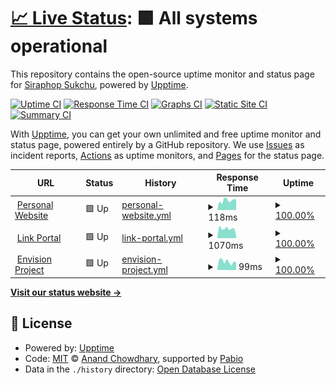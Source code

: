 # [📈 Live Status](https://x.siraphop.me): <!--live status--> **🟩 All systems operational**

This repository contains the open-source uptime monitor and status page for [Siraphop Sukchu](https://siraphop.me/), powered by [Upptime](https://github.com/upptime/upptime).

[![Uptime CI](https://github.com/FujaTyping/Upptime/workflows/Uptime%20CI/badge.svg)](https://github.com/FujaTyping/Upptime/actions?query=workflow%3A%22Uptime+CI%22)
[![Response Time CI](https://github.com/FujaTyping/Upptime/workflows/Response%20Time%20CI/badge.svg)](https://github.com/FujaTyping/Upptime/actions?query=workflow%3A%22Response+Time+CI%22)
[![Graphs CI](https://github.com/FujaTyping/Upptime/workflows/Graphs%20CI/badge.svg)](https://github.com/FujaTyping/Upptime/actions?query=workflow%3A%22Graphs+CI%22)
[![Static Site CI](https://github.com/FujaTyping/Upptime/workflows/Static%20Site%20CI/badge.svg)](https://github.com/FujaTyping/Upptime/actions?query=workflow%3A%22Static+Site+CI%22)
[![Summary CI](https://github.com/FujaTyping/Upptime/workflows/Summary%20CI/badge.svg)](https://github.com/FujaTyping/Upptime/actions?query=workflow%3A%22Summary+CI%22)

With [Upptime](https://upptime.js.org), you can get your own unlimited and free uptime monitor and status page, powered entirely by a GitHub repository. We use [Issues](https://github.com/FujaTyping/Upptime/issues) as incident reports, [Actions](https://github.com/FujaTyping/Upptime/actions) as uptime monitors, and [Pages](https://x.siraphop.me) for the status page.

<!--start: status pages-->
<!-- This summary is generated by Upptime (https://github.com/upptime/upptime) -->
<!-- Do not edit this manually, your changes will be overwritten -->
<!-- prettier-ignore -->
| URL | Status | History | Response Time | Uptime |
| --- | ------ | ------- | ------------- | ------ |
| <img alt="" src="https://icons.duckduckgo.com/ip3/dfujatyping.web.app.ico" height="13"> [Personal Website](https://dfujatyping.web.app/) | 🟩 Up | [personal-website.yml](https://github.com/FujaTyping/Upptime/commits/HEAD/history/personal-website.yml) | <details><summary><img alt="Response time graph" src="./graphs/personal-website/response-time-week.png" height="20"> 118ms</summary><br><a href="https://x.siraphop.me/history/personal-website"><img alt="Response time 125" src="https://img.shields.io/endpoint?url=https%3A%2F%2Fraw.githubusercontent.com%2FFujaTyping%2FUpptime%2FHEAD%2Fapi%2Fpersonal-website%2Fresponse-time.json"></a><br><a href="https://x.siraphop.me/history/personal-website"><img alt="24-hour response time 109" src="https://img.shields.io/endpoint?url=https%3A%2F%2Fraw.githubusercontent.com%2FFujaTyping%2FUpptime%2FHEAD%2Fapi%2Fpersonal-website%2Fresponse-time-day.json"></a><br><a href="https://x.siraphop.me/history/personal-website"><img alt="7-day response time 118" src="https://img.shields.io/endpoint?url=https%3A%2F%2Fraw.githubusercontent.com%2FFujaTyping%2FUpptime%2FHEAD%2Fapi%2Fpersonal-website%2Fresponse-time-week.json"></a><br><a href="https://x.siraphop.me/history/personal-website"><img alt="30-day response time 125" src="https://img.shields.io/endpoint?url=https%3A%2F%2Fraw.githubusercontent.com%2FFujaTyping%2FUpptime%2FHEAD%2Fapi%2Fpersonal-website%2Fresponse-time-month.json"></a><br><a href="https://x.siraphop.me/history/personal-website"><img alt="1-year response time 125" src="https://img.shields.io/endpoint?url=https%3A%2F%2Fraw.githubusercontent.com%2FFujaTyping%2FUpptime%2FHEAD%2Fapi%2Fpersonal-website%2Fresponse-time-year.json"></a></details> | <details><summary><a href="https://x.siraphop.me/history/personal-website">100.00%</a></summary><a href="https://x.siraphop.me/history/personal-website"><img alt="All-time uptime 100.00%" src="https://img.shields.io/endpoint?url=https%3A%2F%2Fraw.githubusercontent.com%2FFujaTyping%2FUpptime%2FHEAD%2Fapi%2Fpersonal-website%2Fuptime.json"></a><br><a href="https://x.siraphop.me/history/personal-website"><img alt="24-hour uptime 100.00%" src="https://img.shields.io/endpoint?url=https%3A%2F%2Fraw.githubusercontent.com%2FFujaTyping%2FUpptime%2FHEAD%2Fapi%2Fpersonal-website%2Fuptime-day.json"></a><br><a href="https://x.siraphop.me/history/personal-website"><img alt="7-day uptime 100.00%" src="https://img.shields.io/endpoint?url=https%3A%2F%2Fraw.githubusercontent.com%2FFujaTyping%2FUpptime%2FHEAD%2Fapi%2Fpersonal-website%2Fuptime-week.json"></a><br><a href="https://x.siraphop.me/history/personal-website"><img alt="30-day uptime 100.00%" src="https://img.shields.io/endpoint?url=https%3A%2F%2Fraw.githubusercontent.com%2FFujaTyping%2FUpptime%2FHEAD%2Fapi%2Fpersonal-website%2Fuptime-month.json"></a><br><a href="https://x.siraphop.me/history/personal-website"><img alt="1-year uptime 100.00%" src="https://img.shields.io/endpoint?url=https%3A%2F%2Fraw.githubusercontent.com%2FFujaTyping%2FUpptime%2FHEAD%2Fapi%2Fpersonal-website%2Fuptime-year.json"></a></details>
| <img alt="" src="https://icons.duckduckgo.com/ip3/portal-azure-rho.vercel.app.ico" height="13"> [Link Portal](https://portal-azure-rho.vercel.app/) | 🟩 Up | [link-portal.yml](https://github.com/FujaTyping/Upptime/commits/HEAD/history/link-portal.yml) | <details><summary><img alt="Response time graph" src="./graphs/link-portal/response-time-week.png" height="20"> 1070ms</summary><br><a href="https://x.siraphop.me/history/link-portal"><img alt="Response time 1161" src="https://img.shields.io/endpoint?url=https%3A%2F%2Fraw.githubusercontent.com%2FFujaTyping%2FUpptime%2FHEAD%2Fapi%2Flink-portal%2Fresponse-time.json"></a><br><a href="https://x.siraphop.me/history/link-portal"><img alt="24-hour response time 738" src="https://img.shields.io/endpoint?url=https%3A%2F%2Fraw.githubusercontent.com%2FFujaTyping%2FUpptime%2FHEAD%2Fapi%2Flink-portal%2Fresponse-time-day.json"></a><br><a href="https://x.siraphop.me/history/link-portal"><img alt="7-day response time 1070" src="https://img.shields.io/endpoint?url=https%3A%2F%2Fraw.githubusercontent.com%2FFujaTyping%2FUpptime%2FHEAD%2Fapi%2Flink-portal%2Fresponse-time-week.json"></a><br><a href="https://x.siraphop.me/history/link-portal"><img alt="30-day response time 1205" src="https://img.shields.io/endpoint?url=https%3A%2F%2Fraw.githubusercontent.com%2FFujaTyping%2FUpptime%2FHEAD%2Fapi%2Flink-portal%2Fresponse-time-month.json"></a><br><a href="https://x.siraphop.me/history/link-portal"><img alt="1-year response time 1161" src="https://img.shields.io/endpoint?url=https%3A%2F%2Fraw.githubusercontent.com%2FFujaTyping%2FUpptime%2FHEAD%2Fapi%2Flink-portal%2Fresponse-time-year.json"></a></details> | <details><summary><a href="https://x.siraphop.me/history/link-portal">100.00%</a></summary><a href="https://x.siraphop.me/history/link-portal"><img alt="All-time uptime 100.00%" src="https://img.shields.io/endpoint?url=https%3A%2F%2Fraw.githubusercontent.com%2FFujaTyping%2FUpptime%2FHEAD%2Fapi%2Flink-portal%2Fuptime.json"></a><br><a href="https://x.siraphop.me/history/link-portal"><img alt="24-hour uptime 100.00%" src="https://img.shields.io/endpoint?url=https%3A%2F%2Fraw.githubusercontent.com%2FFujaTyping%2FUpptime%2FHEAD%2Fapi%2Flink-portal%2Fuptime-day.json"></a><br><a href="https://x.siraphop.me/history/link-portal"><img alt="7-day uptime 100.00%" src="https://img.shields.io/endpoint?url=https%3A%2F%2Fraw.githubusercontent.com%2FFujaTyping%2FUpptime%2FHEAD%2Fapi%2Flink-portal%2Fuptime-week.json"></a><br><a href="https://x.siraphop.me/history/link-portal"><img alt="30-day uptime 100.00%" src="https://img.shields.io/endpoint?url=https%3A%2F%2Fraw.githubusercontent.com%2FFujaTyping%2FUpptime%2FHEAD%2Fapi%2Flink-portal%2Fuptime-month.json"></a><br><a href="https://x.siraphop.me/history/link-portal"><img alt="1-year uptime 100.00%" src="https://img.shields.io/endpoint?url=https%3A%2F%2Fraw.githubusercontent.com%2FFujaTyping%2FUpptime%2FHEAD%2Fapi%2Flink-portal%2Fuptime-year.json"></a></details>
| <img alt="" src="https://icons.duckduckgo.com/ip3/sma7tenvision.web.app.ico" height="13"> [Envision Project](https://sma7tenvision.web.app/) | 🟩 Up | [envision-project.yml](https://github.com/FujaTyping/Upptime/commits/HEAD/history/envision-project.yml) | <details><summary><img alt="Response time graph" src="./graphs/envision-project/response-time-week.png" height="20"> 99ms</summary><br><a href="https://x.siraphop.me/history/envision-project"><img alt="Response time 132" src="https://img.shields.io/endpoint?url=https%3A%2F%2Fraw.githubusercontent.com%2FFujaTyping%2FUpptime%2FHEAD%2Fapi%2Fenvision-project%2Fresponse-time.json"></a><br><a href="https://x.siraphop.me/history/envision-project"><img alt="24-hour response time 93" src="https://img.shields.io/endpoint?url=https%3A%2F%2Fraw.githubusercontent.com%2FFujaTyping%2FUpptime%2FHEAD%2Fapi%2Fenvision-project%2Fresponse-time-day.json"></a><br><a href="https://x.siraphop.me/history/envision-project"><img alt="7-day response time 99" src="https://img.shields.io/endpoint?url=https%3A%2F%2Fraw.githubusercontent.com%2FFujaTyping%2FUpptime%2FHEAD%2Fapi%2Fenvision-project%2Fresponse-time-week.json"></a><br><a href="https://x.siraphop.me/history/envision-project"><img alt="30-day response time 124" src="https://img.shields.io/endpoint?url=https%3A%2F%2Fraw.githubusercontent.com%2FFujaTyping%2FUpptime%2FHEAD%2Fapi%2Fenvision-project%2Fresponse-time-month.json"></a><br><a href="https://x.siraphop.me/history/envision-project"><img alt="1-year response time 132" src="https://img.shields.io/endpoint?url=https%3A%2F%2Fraw.githubusercontent.com%2FFujaTyping%2FUpptime%2FHEAD%2Fapi%2Fenvision-project%2Fresponse-time-year.json"></a></details> | <details><summary><a href="https://x.siraphop.me/history/envision-project">100.00%</a></summary><a href="https://x.siraphop.me/history/envision-project"><img alt="All-time uptime 100.00%" src="https://img.shields.io/endpoint?url=https%3A%2F%2Fraw.githubusercontent.com%2FFujaTyping%2FUpptime%2FHEAD%2Fapi%2Fenvision-project%2Fuptime.json"></a><br><a href="https://x.siraphop.me/history/envision-project"><img alt="24-hour uptime 100.00%" src="https://img.shields.io/endpoint?url=https%3A%2F%2Fraw.githubusercontent.com%2FFujaTyping%2FUpptime%2FHEAD%2Fapi%2Fenvision-project%2Fuptime-day.json"></a><br><a href="https://x.siraphop.me/history/envision-project"><img alt="7-day uptime 100.00%" src="https://img.shields.io/endpoint?url=https%3A%2F%2Fraw.githubusercontent.com%2FFujaTyping%2FUpptime%2FHEAD%2Fapi%2Fenvision-project%2Fuptime-week.json"></a><br><a href="https://x.siraphop.me/history/envision-project"><img alt="30-day uptime 100.00%" src="https://img.shields.io/endpoint?url=https%3A%2F%2Fraw.githubusercontent.com%2FFujaTyping%2FUpptime%2FHEAD%2Fapi%2Fenvision-project%2Fuptime-month.json"></a><br><a href="https://x.siraphop.me/history/envision-project"><img alt="1-year uptime 100.00%" src="https://img.shields.io/endpoint?url=https%3A%2F%2Fraw.githubusercontent.com%2FFujaTyping%2FUpptime%2FHEAD%2Fapi%2Fenvision-project%2Fuptime-year.json"></a></details>

<!--end: status pages-->

[**Visit our status website →**](https://x.siraphop.me)

## 📄 License

- Powered by: [Upptime](https://github.com/upptime/upptime)
- Code: [MIT](./LICENSE) © [Anand Chowdhary](https://anandchowdhary.com), supported by [Pabio](https://pabio.com)
- Data in the `./history` directory: [Open Database License](https://opendatacommons.org/licenses/odbl/1-0/)
